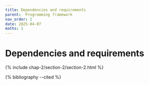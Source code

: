 ```yaml
---
title: Dependencies and requirements
parent:  Programming framework
nav_order: 2
date: 2025-04-07
maths: 1
---
```


# Dependencies and requirements

{% include chap-2/section-2/section-2.html %}

{% bibliography --cited %}
